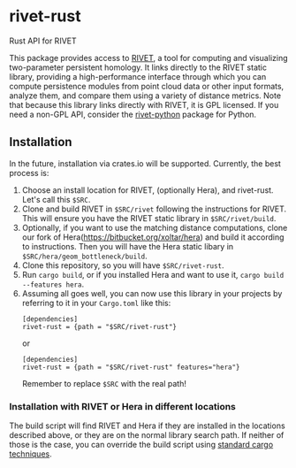 # rivet-rust
Rust API for RIVET

This package provides access to [RIVET](http://rivet.online), a tool for computing and visualizing two-parameter persistent homology.
It links directly to the RIVET static library, providing a high-performance interface through which you can compute persistence modules
from point cloud data or other input formats, analyze them, and compare them using a variety of distance metrics. Note that
because this library links directly with RIVET, it is GPL licensed. If you need a non-GPL API, consider the [rivet-python](https://github.com/rivettda/rivet-python) package for Python.

## Installation

In the future, installation via crates.io will be supported. Currently, the best process is:

1. Choose an install location for RIVET, (optionally Hera), and rivet-rust. Let's call this `$SRC`.
2. Clone and build RIVET in `$SRC/rivet` following the instructions for RIVET. This will ensure you have the 
   RIVET static library in `$SRC/rivet/build`.
3. Optionally, if you want to use the matching distance computations, clone our fork of Hera(https://bitbucket.org/xoltar/hera)
   and build it according to instructions. Then you will have the Hera static libary in `$SRC/hera/geom_bottleneck/build`.
4. Clone this repository, so you will have `$SRC/rivet-rust`.
5. Run `cargo build`, or if you installed Hera and want to use it, `cargo build --features hera`.
6. Assuming all goes well, you can now use this library in your projects by referring to it in your `Cargo.toml` like this:
   ```
   [dependencies]
   rivet-rust = {path = "$SRC/rivet-rust"}
   ```
   or
   ```
   [dependencies]
   rivet-rust = {path = "$SRC/rivet-rust" features="hera"}
   ```
   Remember to replace `$SRC` with the real path!

### Installation with RIVET or Hera in different locations
The build script will find RIVET and Hera if they are installed in the locations
described above, or they are on the normal library search path. If neither of 
those is the case, you can override the build script using [standard cargo techniques](https://doc.rust-lang.org/cargo/reference/build-scripts.html#overriding-build-scripts).